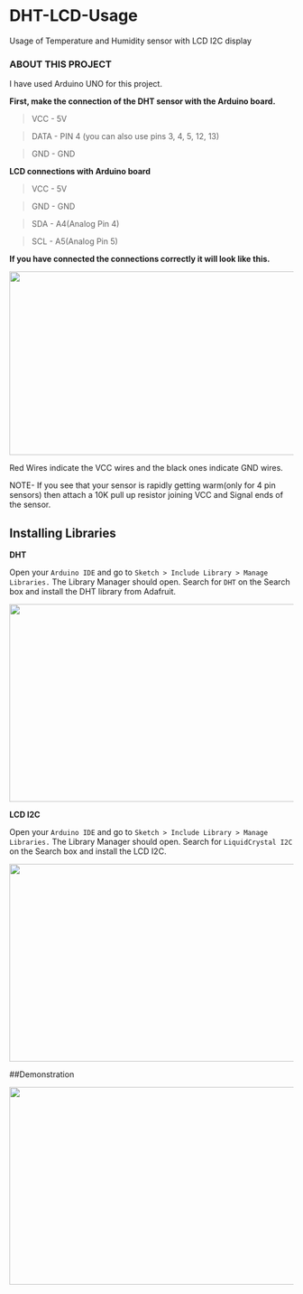 # DHT-LCD-Usage
Usage of Temperature and Humidity sensor with LCD I2C display


### ABOUT THIS PROJECT
I have used Arduino UNO for this project.

**First, make the connection of the DHT sensor with the Arduino board.**

>VCC - 5V

>DATA - PIN 4 (you can also use pins 3, 4, 5, 12, 13)

>GND - GND

**LCD connections with Arduino board**

>VCC - 5V

>GND - GND

>SDA - A4(Analog Pin 4)

>SCL - A5(Analog Pin 5)

**If you have connected the connections correctly it will look like this.**

<img src="https://user-images.githubusercontent.com/109466846/198622300-83b94c0e-4acc-432d-85aa-7c8837b4bf6e.png" width="600" height="325" />

Red Wires indicate the VCC wires and the black ones indicate GND wires.

NOTE- If you see that your sensor is rapidly getting warm(only for 4 pin sensors) then attach a 10K pull up resistor joining VCC and Signal ends of the sensor.

## Installing Libraries
**DHT**

Open your `Arduino IDE` and go to `Sketch > Include Library > Manage Libraries.` The Library Manager should open.
Search for `DHT` on the Search box and install the DHT library from Adafruit.

<img src="https://user-images.githubusercontent.com/109466846/198626883-d1c5c0ab-5f22-4bc8-8d5f-27aec9e7c883.png" width="600" height="350" />

**LCD I2C**

Open your `Arduino IDE` and go to `Sketch > Include Library > Manage Libraries.` The Library Manager should open.
Search for `LiquidCrystal I2C` on the Search box and install the LCD I2C.

<img src="https://user-images.githubusercontent.com/109466846/198632690-ddf1bd27-3f7f-4c83-a819-5d9decd9a485.png" width="600" height="350" />

##Demonstration

<img src="https://user-images.githubusercontent.com/109466846/198638376-0854f354-8be3-4c77-9b0d-401cd2785f10.mp4" width="600" height="350" />
